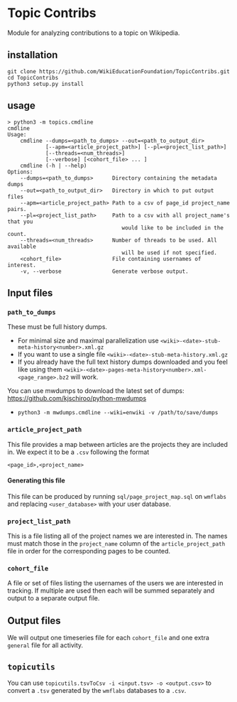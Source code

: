 # Topic Contribs #
Module for analyzing contributions to a topic on Wikipedia.

## installation ##

    git clone https://github.com/WikiEducationFoundation/TopicContribs.git
    cd TopicContribs
    python3 setup.py install

## usage ##

    > python3 -m topics.cmdline
    cmdline
    Usage:
        cmdline --dumps=<path_to_dumps> --out=<path_to_output_dir>
                [--apm=<article_project_path>] [--pl=<project_list_path>]
                [--threads=<num_threads>]
                [--verbose] [<cohort_file> ... ]
        cmdline (-h | --help)
    Options:
        --dumps=<path_to_dumps>      Directory containing the metadata dumps
        --out=<path_to_output_dir>   Directory in which to put output files
        --apm=<article_project_path> Path to a csv of page_id project_name pairs.
        --pl=<project_list_path>     Path to a csv with all project_name's that you
                                        would like to be included in the count.
        --threads=<num_threads>      Number of threads to be used. All available
                                        will be used if not specified.
        <cohort_file>                File containing usernames of interest.
        -v, --verbose                Generate verbose output.

## Input files ##
### `path_to_dumps` ###
These must be full history dumps.
- For minimal size and maximal parallelization use
  `<wiki>-<date>-stub-meta-history<number>.xml.gz`
- If you want to use a single file
  `<wiki>-<date>-stub-meta-history.xml.gz`
- If you already have the full text history dumps downloaded and you feel like
  using them `<wiki>-<date>-pages-meta-history<number>.xml-<page_range>.bz2`
  will work.

You can use mwdumps to download the latest set of dumps: https://github.com/kjschiroo/python-mwdumps
- `python3 -m mwdumps.cmdline --wiki=enwiki -v /path/to/save/dumps`

### `article_project_path` ###
This file provides a map between articles are the projects they are included in.
We expect it to be a `.csv` following the format

    <page_id>,<project_name>

#### Generating this file ####
This file can be produced by running `sql/page_project_map.sql` on `wmflabs`
and replacing `<user_database>` with your user database.


### `project_list_path` ###
This is a file listing all of the project names we are interested in. The
names must match those in the `project_name` column of the
`article_project_path` file in order for the corresponding pages to be counted.

### `cohort_file` ###
A file or set of files listing the usernames of the users we are interested in
tracking. If multiple are used then each will be summed separately and output
to a separate output file.

## Output files ##
We will output one timeseries file for each `cohort_file` and one extra
`general` file for all activity.

## `topicutils` ##
You can use `topicutils.tsvToCsv -i <input.tsv> -o <output.csv>` to convert
a `.tsv` generated by the `wmflabs` databases to a `.csv`.

